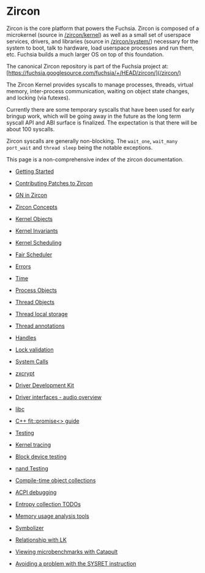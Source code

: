 # Zircon

Zircon is the core platform that powers the Fuchsia. Zircon is
composed of a microkernel (source in [/zircon/kernel](/zircon/kernel))
as well as a small set of userspace services, drivers, and libraries
(source in [/zircon/system/](/zircon/system)) necessary for the system
to boot, talk to hardware, load userspace processes and run them, etc.
Fuchsia builds a much larger OS on top of this foundation.

The canonical Zircon repository is part of the Fuchsia project
at: [https://fuchsia.googlesource.com/fuchsia/+/HEAD/zircon/](/zircon/)

The Zircon Kernel provides syscalls to manage processes, threads,
virtual memory, inter-process communication, waiting on object state
changes, and locking (via futexes).

Currently there are some temporary syscalls that have been used for early
bringup work, which will be going away in the future as the long term
syscall API and ABI surface is finalized. The expectation is that there will
be about 100 syscalls.

Zircon syscalls are generally non-blocking. The `wait_one`, `wait_many`
`port_wait` and `thread sleep` being the notable exceptions.

This page is a non-comprehensive index of the zircon documentation.

+ [Getting Started](/docs/development/kernel/getting_started.md)
+ [Contributing
  Patches to Zircon](/docs/development/source_code/contribute_changes.md#contributing-patches-to-zircon)
+ [GN in Zircon](/docs/concepts/build_system/zircon_gn.md)

+ [Zircon Concepts](/docs/concepts/kernel/concepts.md)
+ [Kernel Objects](/docs/reference/kernel_objects/objects.md)
+ [Kernel Invariants](kernel_invariants.md)
+ [Kernel Scheduling](kernel_scheduling.md)
+ [Fair Scheduler](fair_scheduler.md)
+ [Errors](errors.md)
+ [Time](/docs/concepts/kernel/time.md)

+ [Process Objects](/docs/reference/kernel_objects/process.md)
+ [Thread Objects](/docs/reference/kernel_objects/thread.md)
+ [Thread local storage](/docs/development/kernel/threads/tls.md)
+ [Thread annotations](/docs/development/kernel/threads/thread_annotations.md)
+ [Handles](/docs/concepts/kernel/handles.md)
+ [Lock validation](lockdep.md)
+ [System Calls](/docs/reference/syscalls/README.md)
+ [zxcrypt](/docs/concepts/filesystems/zxcrypt.md)

+ [Driver Development Kit](/docs/concepts/drivers/overview.md)
+ [Driver interfaces - audio overview](/docs/concepts/drivers/driver_interfaces/audio_overview.md)

+ [libc](/docs/development/languages/c-cpp/libc.md)
+ [C++ fit::promise<> guide](/docs/development/languages/c-cpp/fit_promise_guide.md)

+ [Testing](/docs/development/testing/testing.md)
+ [Kernel tracing](/docs/development/tracing/advanced/recording-a-kernel-trace.md)
+ [Block device testing](/docs/development/testing/block_device_testing.md)
+ [nand Testing](/docs/development/testing/nand_testing.md)

+ [Compile-time object collections](/docs/development/languages/c-cpp/compile_time_object_collections.md)
+ [ACPI debugging](/docs/development/debugging/acpi.md)
+ [Entropy collection TODOs](/docs/concepts/system/jitterentropy/entropy_collection_todos.md)
+ [Memory usage analysis tools](/docs/development/kernel/memory/memory.md)
+ [Symbolizer](/docs/reference/kernel/symbolizer_markup.md)
+ [Relationship with LK](zx_and_lk.md)
+ [Viewing microbenchmarks with Catapult](/docs/development/benchmarking/catapult_user_guide.md)
+ [Avoiding a problem with the SYSRET instruction](sysret_problem.md)
